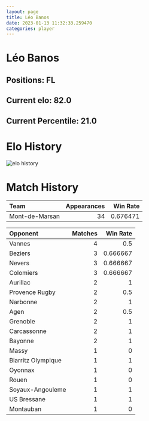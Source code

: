 ```yaml
---  
layout: page  
title: Léo Banos  
date: 2023-01-13 11:32:33.259470  
categories: player  
---
```

# Léo Banos

## Positions: FL

## Current elo: 82.0

## Current Percentile: 21.0

# Elo History


![elo history](history_LéoBanos.png)
# Match History


| Team           |   Appearances |   Win Rate |
|:---------------|--------------:|-----------:|
| Mont-de-Marsan |            34 |   0.676471 |

| Opponent           |   Matches |   Win Rate |
|:-------------------|----------:|-----------:|
| Vannes             |         4 |   0.5      |
| Beziers            |         3 |   0.666667 |
| Nevers             |         3 |   0.666667 |
| Colomiers          |         3 |   0.666667 |
| Aurillac           |         2 |   1        |
| Provence Rugby     |         2 |   0.5      |
| Narbonne           |         2 |   1        |
| Agen               |         2 |   0.5      |
| Grenoble           |         2 |   1        |
| Carcassonne        |         2 |   1        |
| Bayonne            |         2 |   1        |
| Massy              |         1 |   0        |
| Biarritz Olympique |         1 |   1        |
| Oyonnax            |         1 |   0        |
| Rouen              |         1 |   0        |
| Soyaux-Angouleme   |         1 |   1        |
| US Bressane        |         1 |   1        |
| Montauban          |         1 |   0        |